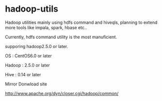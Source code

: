 # hadoop-utils
Hadoop utilities mainly using hdfs command and hiveqls, planning to extend more tools like impala, spark, hbase etc..

Currently, hdfs command utility is the most manuficient. 

supporing hadoop2.5.0 or later.

OS : CentOS6.0 or later

Hadoop : 2.5.0 or later

Hive : 0.14 or later

Mirror Donwload site

http://www.apache.org/dyn/closer.cgi/hadoop/common/
